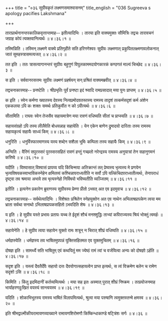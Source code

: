 +++
title = "०३६ सुग्रीवकृतं लक्ष्मणसमाश्वासनम्"
title_english = "036 Sugreeva s apology pacifies Lakshmana"

+++


ताराप्रार्थनानन्तरकालिकवृत्तान्तमाह-- इतीत्यादिभिः । तारया इति
वाक्यमुक्तः सौमित्रिः तद्वचः तारावचनं जग्राह कोपं त्यक्तवानित्यर्थः  ॥ 
४।३६।१  ॥   

  

तस्मिन्निति । तस्मिन् लक्ष्मणे वाक्ये प्रतिगृहीते सति हरिगणेश्वरः
सुग्रीवः लक्ष्मणात् प्रकुपितलक्ष्मणावलोकनात् जातं सुमहस्त्रासमत्यजत्  ॥ 
४।३६।२  ॥   

  

तत इति । ततः त्रासत्यागानन्तरं सुग्रीवः बहुगुणं विपुलकाममदयोगकारकं
कण्ठगतं माल्यं चिच्छेद  ॥  ४।३६।३  ॥   

  

स इति । सर्ववानरसत्तमः सुग्रीवः लक्ष्मणं प्रहर्षयन् सन् प्रश्रितं
वाक्यमब्रवीत्  ॥  ४।३६।४  ॥   

  

तद्वचनाकारमाह-- प्रनष्टेति । श्रीप्रभृतिः पूर्वं प्रनष्टा इदं श्र्यादि
रामप्रसादात् मया पुनः प्राप्तम्  ॥  ४।३६।५  ॥   

  

क इति । स्वेन कर्मणा ख्यातस्य देवस्य नित्यप्रमोदवतस्तस्य रामस्य तादृशं
तत्कर्मसदृशं कर्म अंशेन एककलया ऽपि कः शक्तः समर्थः प्रतिकुर्वीत न को
ऽपीत्यर्थः  ॥  ४।३६।६  ॥   

  

सीतामिति । राघवः स्वेन तेजसैव सहायमात्रेण मया रावणं वधिष्यति सीतां च
प्राप्स्यति  ॥  ४।३६।७  ॥   

  

सहायसंग्रहो ऽपि तस्य लीलैवेति बोधयन्नाह सहायेति । येन एकेन बाणेन
द्रुमादयो दारिताः तस्य रामस्य सहायकृत्यं सहायैः साध्यं किम्  ॥  ४।३६।८
 ॥   

  

धनुरिति । धनुर्विस्फारमाणस्य यस्य शब्देन सशैला भूमिः कम्पिता तस्य सहायैः
किम्  ॥  ४।३६।९  ॥   

  

अन्विति । वैरिणं सपुरस्सरं पुरस्सरसहितं रावणं हन्तुं गच्छतो नरेन्द्रस्य
रामस्य अनुयात्रां तेन सहानुगमनं करिष्ये  ॥  ४।३६।१०  ॥   

  

यदीति । विश्वासात् विश्वासं प्रापय्य यदि किंचिन्मया अतिक्रान्तं तत्
प्रेष्यस्य भृत्यस्य मे प्रणयेन भृत्यविषयकस्वाभाविकस्नेहेन क्षमितव्यं
कश्चिन्नापराध्यतीति न सर्वो ऽपि यत्किंचिदपराध्यतीत्यर्थः, तेनापराधं
दृष्ट्वा तव श्रमाया अभावे तव भृत्यस्नेहो निर्विषयो भविष्यतीति व्यञ्जितम्
 ॥  ४।३६।११  ॥   

  

इतीति । इत्यनेन प्रकारेण ब्रुवाणस्य सुग्रीवस्य प्रेम्णा प्रीतो ऽभवत् अत
एव इदमुवाच  ॥  ४।३६।१२  ॥   

  

तद्वचनाकारमाह-- सर्वथेत्यादिभिः । विशेषतः प्रश्रितेन स्नेहयुक्तेन अत एव
नाथेन अभिलाषप्रापकेण त्वया मम भ्राता सर्वथा सनाथो ऽभिलाषप्रापकसहितो
ऽभवदिति शेषः  ॥  ४।३६।१३  ॥   

  

य इति । हे सुग्रीव यस्ते प्रभावः प्रतापः यच्च ते ईदृशं शौचं मनश्शुद्धिः
ताभ्यां कपिराज्यस्य श्रियं भोक्तुं त्वमर्हः  ॥  ४।३६।१४  ॥   

  

सहायेनेति । हे सुग्रीव त्वया सहायेन युक्तो रामः शत्रून् न चिरात् शीघ्रं
वधिष्यति  ॥  ४।३६।१५  ॥   

  

धर्मज्ञस्येति । धर्मज्ञस्य तव भाषितमुपपन्नं युक्तिसहितमत एव युक्तमुचितम्
 ॥  ४।३६।१६  ॥   

  

दोषज्ञ इति । सामर्थ्ये सति भाषितुम् एवं कथयितुं मम ज्येष्ठं रामं त्वां च
वर्जयित्वा अन्यः को दोषज्ञो ऽर्हति  ॥  ४।३६।१७  ॥   

  

सदृश इति । यस्त्वं दैवतैर्देवैः सहायो दत्तः दैवयोगात्सहायत्वेन प्राप्त
इत्यर्थः, स त्वं विक्रमेण बलेन च रामेण सदृशो ऽसि  ॥  ४।३६।१८  ॥   

  

किमिति । किंतु इदमिदानीं कर्तव्यमित्यर्थः । मया सह इतः अस्मात् पुरात्
शीघ्रं निष्क्रम । तत्प्रयोजनमाह भार्याहरणदुःखितं वयस्यं सान्त्वयस्व  ॥ 
४।३६।१९  ॥   

  

यदिति । शोकाभिभूतस्य रामस्य भाषितं विलापमित्यर्थः, श्रुत्वा मया परुषाणि
त्वमुक्तस्तन्मे क्षमस्व  ॥  ४।३६।२०  ॥   

  

इति श्रीमद्वाल्मीकीयरामायणव्याख्याने रामायणशिरोमणौ किष्किन्धाकाण्डे
षट्त्रिंशः सर्गः  ॥  ४।३६  ॥   

  


